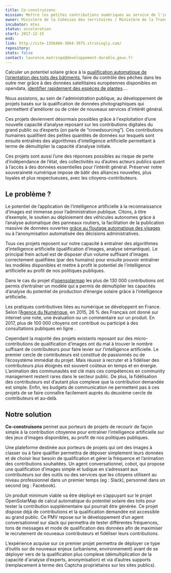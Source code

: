 ```yaml
---
title: Co-construisons
mission: Mettre les petites contributions numériques au service de l'intérêt général
owner: Ministère de la Cohésion des territoires / Ministère de la Transition écologique et solidaire
incubator: mtes
status: acceleration
start: 2017-12-15
end:
link: http://site-1356466-3064-3975.strikingly.com/
repository:
stats: false
contact: laurence.matringe@developpement-durable.gouv.fr
---
```


Calculer un potentiel solaire grâce à la [qualification automatique de l’orientation des toits des bâtiments](http://opensolarmap.org), faire du contrôle des pêches dans les outre mer grâce à des données satellitaires européennes disponibles en opendata, [identifier rapidement des espèces de plantes](https://identify.plantnet-project.org/)….

Nous assistons, au sein de l'administration publique, au développement de projets basés sur la qualification de données photographiques qui permettent d'améliorer ou de créer de nouveaux services d'intérêt général.

Ces projets deviennent désormais possibles grâce à l'exploitation d’une nouvelle capacité d’analyse reposant sur les contributions digitales du grand public ou d’experts (on parle de “crowdsourcing”). Ces contributions humaines qualifient des petites quantités de données sur lesquels sont ensuite entraînés des  algorithmes d’intelligence artificielle permettant à terme de démultiplier la capacité d’analyse initiale.

Ces projets sont aussi l’une des réponses possibles au risque de perte d’indépendance de l’état, des collectivités ou d’autres acteurs publics quant à l’accès à des données essentielles pour l’intérêt général. Préserver notre souveraineté numérique impose de bâtir des alliances nouvelles, plus loyales et plus respectueuses, avec les citoyens-contributeurs.


## Le problème ?

Le potentiel de l’application de l’intelligence artificielle à la reconnaissance d’images est immense pour l’administration publique.  Citons, à titre d’exemple, le soutien au déploiement des véhicules autonomes grâce à l’analyse automatique des panneaux routiers, la facilitation de la publication massive de données ouvertes [grâce au floutage automatique des visages](https://www.mapillary.com/) ou à l’anonymisation automatisée des décisions administratives.

Tous ces projets reposent sur notre capacité à entraîner des algorithmes d’intelligence artificielle (qualification d’images, analyse sémantique). Le principal frein actuel est de disposer d’un volume suffisant d’images correctement qualifiées (par des humains) pour ensuite pouvoir entraîner les modèles disponibles et mettre à profit le potentiel de l’intelligence artificielle au profit de nos politiques publiques.

Dans le cas du projet d’[opensolarmap](http://opensolarmap.org) les plus de 130 000 contributions ont permis d’entraîner un modèle qui a permis de démultiplier les capacités d’analyse du potentiel de production d’énergie solaire grâce à l’intelligence artificielle.


Les pratiques contributives liées au numérique se développent en France. Selon l’[Agence du Numérique](https://labo.societenumerique.gouv.fr/2017/12/21/pratiques-contributives-francais-sommes/), en 2015, 26 % des Français ont donné sur internet une note, une évaluation ou un commentaire sur un produit. En 2017, plus de 100 000 citoyens ont contribué ou participé à des consultations publiques en ligne .

Cependant la majorité des projets existants reposant sur des micro-contributions de qualification d’images ont du mal à trouver le nombre suffisant de contributeurs pour faire levier sur l’intelligence artificielle. Le premier cercle de contributeurs est constitué de passionnés ou de l’écosystème immédiat du projet. Mais réussir à recruter et à fidéliser des contributeurs plus éloignés est souvent coûteux en temps et en énergie. L’animation des communautés est clé mais ces compétences en community management restent rares dans le secteur public. De plus, la fidélisation des contributeurs est d’autant plus complexe que la contribution demandée est simple. Enfin, les budgets de communication ne permettent pas à ces projets de se faire connaître facilement auprès du deuxième cercle de contributeurs et au-delà.

## Notre solution

**Co-construisons** permet aux porteurs de projets de recourir de façon simple à la contribution citoyenne pour entraîner l’intelligence artificielle sur des jeux d’images disponibles, au profit de nos politiques publiques.

Une plateforme destinée aux porteurs de projets qui ont des images à classer ou à faire qualifier permettra de déposer simplement leurs données et de choisir leur besoin de qualification et gérer la fréquence et l’animation des contributions souhaitées.
Un agent conversationnel, cobot, qui propose une qualification d’images simple et ludique en s’adressant aux contributeurs sur des outils ou des services que les citoyens utilisent au niveau professionnel dans un premier temps (eg : Slack), personnel dans un second (eg : Facebook).

Un produit minimum viable va être déployé en s’appuyant sur le projet OpenSolarMap de calcul automatique du potentiel solaire des toits pour tester la contribution supplémentaire qui pourrait être générée. Ce projet dispose déjà de contributions et la qualification demandée est accessible au grand public. Ce PMV repose sur le développement d’un agent conversationnel sur slack qui permettra de tester différentes fréquences, tons de messages et mode de qualification des données afin de maximiser le recrutement de nouveaux contributeurs et fidéliser leurs contributions.

L’expérience acquise sur ce premier projet permettra de déployer ce type d’outils sur de nouveaux enjeux (urbanisme, environnement) avant de se déployer vers de la qualification plus complexe (démultiplication de la capacité d'analyse d’experts, anonymisation) et via d’autres supports (remplacement à terme des Captcha propriétaires sur les sites publics).
